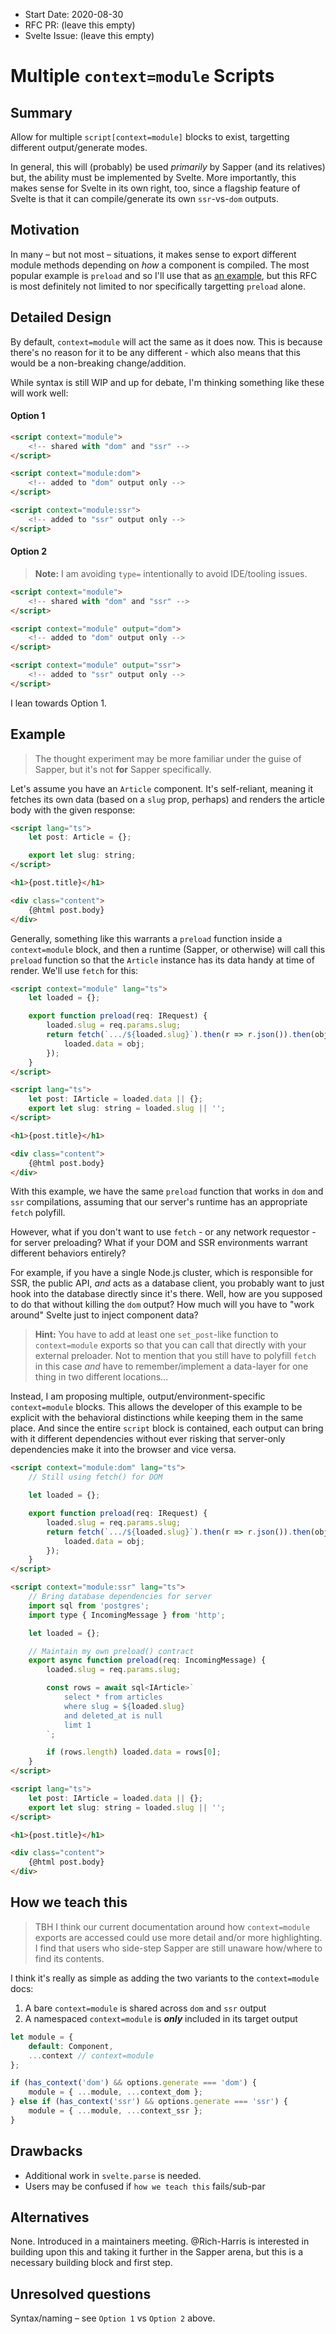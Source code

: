 - Start Date: 2020-08-30
- RFC PR: (leave this empty)
- Svelte Issue: (leave this empty)

# Multiple `context=module` Scripts

## Summary

Allow for multiple `script[context=module]` blocks to exist, targetting different output/generate modes.

In general, this will (probably) be used _primarily_ by Sapper (and its relatives) but, the ability must be implemented by Svelte. More importantly, this makes sense for Svelte in its own right, too, since a flagship feature of Svelte is that it can compile/generate its own `ssr`-vs-`dom` outputs.

## Motivation

In many – but not most – situations, it makes sense to export different module methods depending on _how_ a component is compiled. The most popular example is `preload` and so I'll use that as [an example](#example), but this RFC is most definitely not limited to nor specifically targetting `preload` alone.

## Detailed Design

By default, `context=module` will act the same as it does now. This is because there's no reason for it to be any different - which also means that this would be a non-breaking change/addition.

While syntax is still WIP and up for debate, I'm thinking something like these will work well:

#### Option 1

```html
<script context="module">
    <!-- shared with "dom" and "ssr" -->
</script>

<script context="module:dom">
    <!-- added to "dom" output only -->
</script>

<script context="module:ssr">
    <!-- added to "ssr" output only -->
</script>
```

#### Option 2

> **Note:** I am avoiding `type=` intentionally to avoid IDE/tooling issues.

```html
<script context="module">
    <!-- shared with "dom" and "ssr" -->
</script>

<script context="module" output="dom">
    <!-- added to "dom" output only -->
</script>

<script context="module" output="ssr">
    <!-- added to "ssr" output only -->
</script>
```

I lean towards Option 1.


## Example

> The thought experiment may be more familiar under the guise of Sapper, but it's not **for** Sapper specifically.

Let's assume you have an `Article` component. It's self-reliant, meaning it fetches its own data (based on a `slug` prop, perhaps) and renders the article body with the given response:

```html
<script lang="ts">
    let post: Article = {};

    export let slug: string;
</script>

<h1>{post.title}</h1>

<div class="content">
	{@html post.body}
</div>
```

Generally, something like this warrants a `preload` function inside a `context=module` block, and then a runtime (Sapper, or otherwise) will call this `preload` function so that the `Article` instance has its data handy at time of render. We'll use `fetch` for this:

```html
<script context="module" lang="ts">
    let loaded = {};

    export function preload(req: IRequest) {
        loaded.slug = req.params.slug;
        return fetch(`.../${loaded.slug}`).then(r => r.json()).then(obj => {
            loaded.data = obj;
        });
	}
</script>

<script lang="ts">
    let post: IArticle = loaded.data || {};
    export let slug: string = loaded.slug || '';
</script>

<h1>{post.title}</h1>

<div class="content">
	{@html post.body}
</div>
```

With this example, we have the same `preload` function that works in `dom` and `ssr` compilations, assuming that our server's runtime has an appropriate `fetch` polyfill.

However, what if you don't want to use `fetch` - or any network requestor - for server preloading? What if your DOM and SSR environments warrant different behaviors entirely?

For example, if you have a single Node.js cluster, which is responsible for SSR, the public API, _and_ acts as a database client, you probably want to just hook into the database directly since it's there. Well, how are you supposed to do that without killing the `dom` output? How much will you have to "work around" Svelte just to inject component data?

> **Hint:** You have to add at least one `set_post`-like function to `context=module` exports so that you can call that directly with your external preloader. Not to mention that you still have to polyfill `fetch` in this case _and_ have to remember/implement a data-layer for one thing in two different locations...

Instead, I am proposing multiple, output/environment-specific `context=module` blocks.
This allows the developer of this example to be explicit with the behavioral distinctions while keeping them in the same place. And since the entire `script` block is contained, each output can bring with it different  dependencies without ever risking that server-only dependencies make it into the browser and vice versa.

```html
<script context="module:dom" lang="ts">
    // Still using fetch() for DOM

    let loaded = {};

    export function preload(req: IRequest) {
        loaded.slug = req.params.slug;
        return fetch(`.../${loaded.slug}`).then(r => r.json()).then(obj => {
            loaded.data = obj;
        });
	}
</script>

<script context="module:ssr" lang="ts">
    // Bring database dependencies for server
    import sql from 'postgres';
    import type { IncomingMessage } from 'http';

    let loaded = {};

    // Maintain my own preload() contract
    export async function preload(req: IncomingMessage) {
        loaded.slug = req.params.slug;

        const rows = await sql<IArticle>`
            select * from articles 
            where slug = ${loaded.slug}
            and deleted_at is null
            limt 1
        `;

        if (rows.length) loaded.data = rows[0];
	}
</script>

<script lang="ts">
    let post: IArticle = loaded.data || {};
    export let slug: string = loaded.slug || '';
</script>

<h1>{post.title}</h1>

<div class="content">
	{@html post.body}
</div>
```


## How we teach this

> TBH I think our current documentation around how `context=module` exports are accessed could use more detail and/or more highlighting. I find that users who side-step Sapper are still unaware how/where to find its contents.

I think it's really as simple as adding the two variants to the `context=module` docs:

1) A bare `context=module` is shared across `dom` and `ssr` output
2) A namespaced `context=module` is ***only*** included in its target output

```js
let module = {
    default: Component,
    ...context // context=module
};

if (has_context('dom') && options.generate === 'dom') {
    module = { ...module, ...context_dom };
} else if (has_context('ssr') && options.generate === 'ssr') {
    module = { ...module, ...context_ssr };
}
```

## Drawbacks

* Additional work in `svelte.parse` is needed.
* Users may be confused if `how we teach this` fails/sub-par

## Alternatives

None. Introduced in a maintainers meeting.
@Rich-Harris is interested in building upon this and taking it further in the Sapper arena, but this is a necessary building block and first step.

## Unresolved questions

Syntax/naming – see `Option 1` vs `Option 2` above.